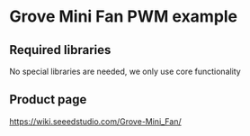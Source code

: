# Grove Mini Fan PWM example

## Required libraries
No special libraries are needed, we only use core functionality

## Product page
https://wiki.seeedstudio.com/Grove-Mini_Fan/
